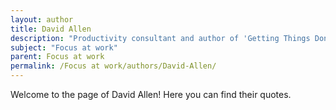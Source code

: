 ```yaml
---
layout: author
title: David Allen
description: "Productivity consultant and author of 'Getting Things Done', focusing on effective task management and maintaining concentration at work."
subject: "Focus at work"
parent: Focus at work
permalink: /Focus at work/authors/David-Allen/
---
```


Welcome to the page of David Allen! Here you can find their quotes.
